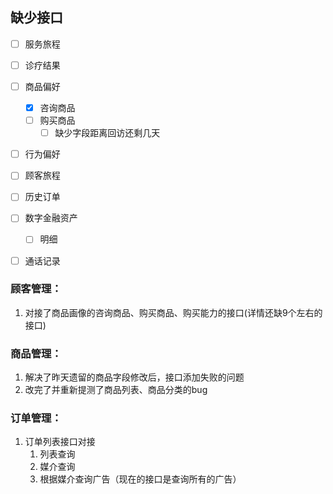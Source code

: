 ## 缺少接口

- [ ] 服务旅程
- [ ] 诊疗结果
- [ ] 商品偏好
    - [x] 咨询商品
    - [ ] 购买商品
        - [ ] 缺少字段距离回访还剩几天
- [ ] 行为偏好
- [ ] 顾客旅程
- [ ] 历史订单
- [ ] 数字金融资产
    - [ ] 明细
- [ ] 通话记录



### 顾客管理：

1. 对接了商品画像的咨询商品、购买商品、购买能力的接口(详情还缺9个左右的接口)

### 商品管理：

1. 解决了昨天遗留的商品字段修改后，接口添加失败的问题
2. 改完了并重新提测了商品列表、商品分类的bug

### 订单管理：

1. 订单列表接口对接
    1. 列表查询
    2. 媒介查询
    3. 根据媒介查询广告（现在的接口是查询所有的广告）













